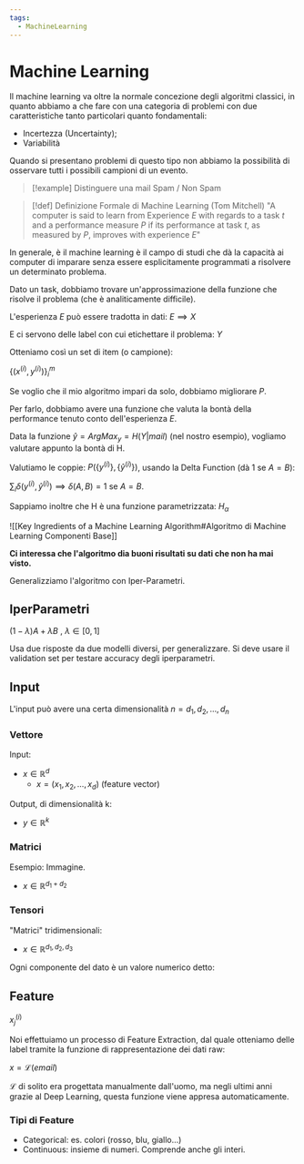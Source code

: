 ```yaml
---
tags:
  - MachineLearning
---
```

# Machine Learning

Il machine learning va oltre la normale concezione degli algoritmi classici, in quanto abbiamo a che fare con una categoria di problemi con due caratteristiche tanto particolari quanto fondamentali:

- Incertezza (Uncertainty);
- Variabilità

Quando si presentano problemi di questo tipo non abbiamo la possibilità di osservare tutti i possibili campioni di un evento.


> [!example] Distinguere una mail Spam / Non Spam



> [!def] Definizione Formale di Machine Learning (Tom Mitchell)
> "A computer is said to learn from Experience $E$ with regards to a task $t$ and a performance measure $P$ if its performance at task $t$, as measured by $P$, improves with experience $E$"

In generale, è il machine learning è il campo di studi che dà la capacità ai computer di imparare senza essere esplicitamente programmati a risolvere un determinato problema.

Dato un task, dobbiamo trovare un'approssimazione della funzione che risolve il problema (che è analiticamente difficile).

L'esperienza $E$ può essere tradotta in dati: $E \implies X$

E ci servono delle label con cui etichettare il problema: $Y$

Otteniamo così un set di item (o campione):

$\{ (x^{(i)}, y^{(i)}) \}^m_{i}$

Se voglio che il mio algoritmo impari da solo, dobbiamo migliorare $P$.

Per farlo, dobbiamo avere una funzione che valuta la bontà della performance tenuto conto dell'esperienza $E$.

Data la funzione $\hat{y}=ArgMax_{y}=H(Y|mail)$ (nel nostro esempio), vogliamo valutare appunto la bontà di H.

Valutiamo le coppie: $P(\{ y^{(i)} \}, \{ \hat{y}^{(i)} \})$, usando la Delta Function (dà 1 se $A=B$):

$\displaystyle\sum_{i}\delta(y^{(i)},\hat{y}^{(i)}) \implies \delta(A,B)=1 \text{ se } A=B$.

Sappiamo inoltre che H è una funzione parametrizzata: $H_{\alpha}$

![[Key Ingredients of a Machine Learning Algorithm#Algoritmo di Machine Learning Componenti Base]]

**Ci interessa che l'algoritmo dia buoni risultati su dati che non ha mai visto.**

Generalizziamo l'algoritmo con Iper-Parametri.

## IperParametri

$(1-\lambda)A+\lambda B\ ,\ \lambda \in[0,1]$

Usa due risposte da due modelli diversi, per generalizzare. Si deve usare il validation set per testare accuracy degli iperparametri.

## Input

L'input può avere una certa dimensionalità $n=d_{1},d_{2},\dots,d_{n}$

### Vettore

Input:
- $x \in \mathbb{R}^d$
	- $x=(x_{1},x_{2},\dots,x_{d})$ (feature vector)

Output, di dimensionalità k:
- $y \in \mathbb{R}^k$


### Matrici

Esempio: Immagine.

- $x \in \mathbb{R}^{d_{1}+d_{2}}$

### Tensori

"Matrici" tridimensionali:

- $x \in \mathbb{R}^{d_{1},d_{2},d_{3}}$

Ogni componente del dato è un valore numerico detto:

## Feature

$x_{j}^{(i)}$


Noi effettuiamo un processo di Feature Extraction, dal quale otteniamo delle label tramite la funzione di rappresentazione dei dati raw:

$x=\mathcal{L}(email)$

$\mathcal{L}$ di solito era progettata manualmente dall'uomo, ma negli ultimi anni grazie al Deep Learning, questa funzione viene appresa automaticamente.

### Tipi di Feature

- Categorical: es. colori (rosso, blu, giallo...)
- Continuous: insieme di numeri. Comprende anche gli interi.

